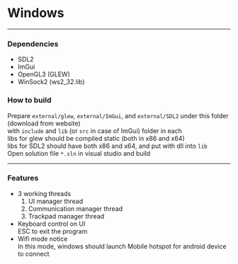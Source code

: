 # Windows  

------

### Dependencies  
* SDL2  
* ImGui  
* OpenGL3 (GLEW)  
* WinSock2 (ws2_32.lib)  

### How to build  
Prepare ```external/glew```, ```external/ImGui```, and ```external/SDL2``` under this folder (download from website)  
with ```include``` and ```lib``` (or ```src``` in case of ImGui) folder in each  
libs for glew should be compiled static (both in x86 and x64)  
libs for SDL2 should have both x86 and x64, and put with dll into ```lib```  
Open solution file ```*.sln``` in visual studio and build  

------

### Features  

* 3 working threads  
  1. UI manager thread  
  2. Communication manager thread  
  3. Trackpad manager thread  
* Keyboard control on UI  
  ESC to exit the program  
* Wifi mode notice  
  In this mode, windows should launch Mobile hotspot for android device to connect  